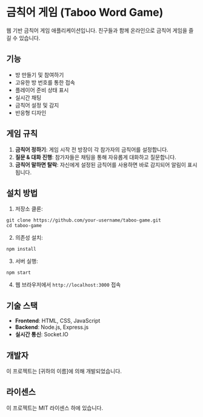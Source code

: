 # 금칙어 게임 (Taboo Word Game)

웹 기반 금칙어 게임 애플리케이션입니다. 친구들과 함께 온라인으로 금칙어 게임을 즐길 수 있습니다.

## 기능

- 방 만들기 및 참여하기
- 고유한 방 번호를 통한 접속
- 플레이어 준비 상태 표시
- 실시간 채팅
- 금칙어 설정 및 감지
- 반응형 디자인

## 게임 규칙

1. **금칙어 정하기**: 게임 시작 전 방장이 각 참가자의 금칙어를 설정합니다.
2. **질문 & 대화 진행**: 참가자들은 채팅을 통해 자유롭게 대화하고 질문합니다.
3. **금칙어 말하면 탈락**: 자신에게 설정된 금칙어를 사용하면 바로 감지되어 알림이 표시됩니다.

## 설치 방법

1. 저장소 클론:
```
git clone https://github.com/your-username/taboo-game.git
cd taboo-game
```

2. 의존성 설치:
```
npm install
```

3. 서버 실행:
```
npm start
```

4. 웹 브라우저에서 `http://localhost:3000` 접속

## 기술 스택

- **Frontend**: HTML, CSS, JavaScript
- **Backend**: Node.js, Express.js
- **실시간 통신**: Socket.IO

## 개발자

이 프로젝트는 [귀하의 이름]에 의해 개발되었습니다.

## 라이센스

이 프로젝트는 MIT 라이센스 하에 있습니다. 